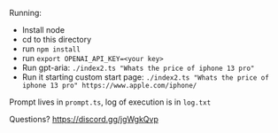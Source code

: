 
Running:

* Install node
* cd to this directory
* run `npm install`
* run `export OPENAI_API_KEY=<your key>`
* Run gpt-aria: `./index2.ts "Whats the price of iphone 13 pro"`
* Run it starting custom start page: `./index2.ts "Whats the price of iphone 13 pro" https://www.apple.com/iphone/`

Prompt lives in `prompt.ts`, log of execution is in `log.txt`


Questions? https://discord.gg/jgWgkQvp
